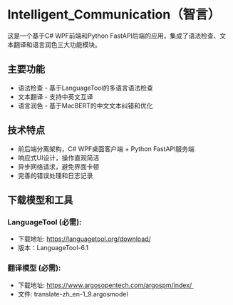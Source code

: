 # Intelligent_Communication（智言）   
这是一个基于C# WPF前端和Python FastAPI后端的应用，集成了语法检查、文本翻译和语言润色三大功能模块。

## 主要功能
- 语法检查 - 基于LanguageTool的多语言语法检查
- 文本翻译 - 支持中英文互译
- 语言润色 - 基于MacBERT的中文文本纠错和优化

## 技术特点
- 前后端分离架构，C# WPF桌面客户端 + Python FastAPI服务端
- 响应式UI设计，操作直观简洁
- 异步网络请求，避免界面卡顿
- 完善的错误处理和日志记录

## 下载模型和工具
### LanguageTool (必需):                   
- 下载地址: https://languagetool.org/download/                   
- 版本：LanguageTool-6.1

### 翻译模型 (必需):
- 下载地址: https://www.argosopentech.com/argospm/index/    
- 文件: translate-zh_en-1_9.argosmodel
